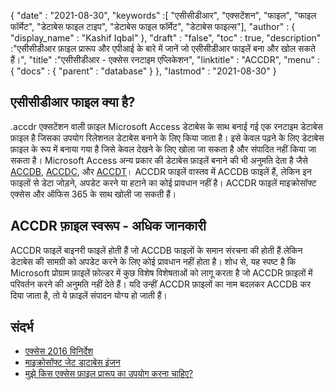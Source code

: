 {
  "date" : "2021-08-30",
  "keywords" :[ "एसीसीडीआर", "एक्सटेंशन", "फाइल", "फाइल फॉर्मेट", "डेटाबेस फाइल टाइप", "डेटाबेस फाइल फॉर्मेट", "डेटाबेस फाइल्स"],
  "author" : {
    "display_name" : "Kashif Iqbal"
},
  "draft" : "false",
  "toc" : true,
  "description" :"एसीसीडीआर फ़ाइल प्रारूप और एपीआई के बारे में जानें जो एसीसीडीआर फाइलें बना और खोल सकते हैं।",
  "title" :"एसीसीडीआर - एक्सेस रनटाइम एप्लिकेशन",
  "linktitle" : "ACCDR",
  "menu" : {
    "docs" : {
      "parent" : "database"
}
},
  "lastmod" : "2021-08-30"
}

## एसीसीडीआर फाइल क्या है?

.accdr एक्सटेंशन वाली फ़ाइल Microsoft Access डेटाबेस के साथ बनाई गई एक रनटाइम डेटाबेस फ़ाइल है जिसका उपयोग रिलेशनल डेटाबेस बनाने के लिए किया जाता है। इसे केवल पढ़ने के लिए डेटाबेस फ़ाइल के रूप में बनाया गया है जिसे केवल देखने के लिए खोला जा सकता है और संपादित नहीं किया जा सकता है। Microsoft Access अन्य प्रकार की डेटाबेस फ़ाइलें बनाने की भी अनुमति देता है जैसे [ACCDB](/hi/database/accdb/), [ACCDC](/hi/database/accdc/), और [ACCDT](/hi/database/accdt/)। ACCDR फाइलें वास्तव में ACCDB फाइलें हैं, लेकिन इन फाइलों से डेटा जोड़ने, अपडेट करने या हटाने का कोई प्रावधान नहीं है। ACCDR फाइलें माइक्रोसॉफ्ट एक्सेस और ऑफिस 365 के साथ खोली जा सकती हैं।

## ACCDR फ़ाइल स्वरूप - अधिक जानकारी

ACCDR फाइलें बाइनरी फाइलें होती हैं जो ACCDB फाइलों के समान संरचना की होती हैं लेकिन डेटाबेस की सामग्री को अपडेट करने के लिए कोई प्रावधान नहीं होता है। शोध से, यह स्पष्ट है कि Microsoft प्रोग्राम फ़ाइलें फ़ोल्डर में कुछ विशेष विशेषताओं को लागू करता है जो ACCDR फ़ाइलों में परिवर्तन करने की अनुमति नहीं देते हैं। यदि उन्हीं ACCDR फ़ाइलों का नाम बदलकर ACCDB कर दिया जाता है, तो ये फ़ाइलें संपादन योग्य हो जाती हैं।

## संदर्भ

* [एक्सेस 2016 विनिर्देश](https://support.microsoft.com/en-us/office/access-specifications-0cf3c66f-9cf2-4e32-9568-98c1025bb47c?ui=en-us&rs=en-us&ad=us)
* [माइक्रोसॉफ्ट जेट डाटाबेस इंजन](https://en.wikipedia.org/wiki/Microsoft_Jet_Database_Engine)
* [मुझे किस एक्सेस फ़ाइल प्रारूप का उपयोग करना चाहिए?](https://support.microsoft.com/en-us/office/which-access-file-format-should-i-use-012d9ab3-d14c-479e-b617-be66f9070b41)

